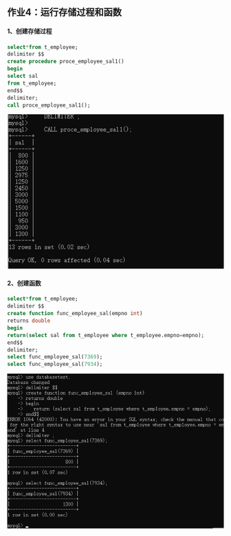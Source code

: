 ## 作业4：运行存储过程和函数
#### 1、创建存储过程
```SQL
select*from t_employee;
delimiter $$
create procedure proce_employee_sal1()
begin
select sal
from t_employee;
end$$
delimiter;
call proce_employee_sal1();
```
![](https://github.com/925537059/MySQL-/blob/master/%E5%9B%BE%E7%89%87/40.png?raw=true)
#### 2、创建函数
```SQL
select*from t_employee;
delimiter $$
create function func_employee_sal(empno int)
returns double
begin
return(select sal from t_employee where t_employee.empno=empno);
end$$
delimiter;
select func_employee_sal(7369);
select func_employee_sal(7934);
```
![](https://github.com/925537059/MySQL-/blob/master/%E5%9B%BE%E7%89%87/41.png?raw=true)
